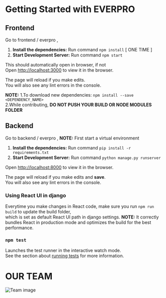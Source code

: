 # Getting Started with EVERPRO

## Frontend

Go to frontend / everpro ,
1. **Install the dependencies:** Run command `npm install`   [ ONE TIME ]
2. **Start Development Server:** Run command `npm start`

This should automatically open in browser, if not\
Open [http://localhost:3000](http://localhost:3000) to view it in the browser.

The page will reload if you make edits.\
You will also see any lint errors in the console.

**NOTE:** 
1.To download new dependencies: `npm install --save <DEPENDENCY_NAME>`\
2.While contributing, **DO NOT PUSH YOUR BUILD OR NODE MODULES FOLDER**

## Backend

Go to backend / everpro ,
**NOTE:** First start a virtual environment
1. **Install the dependencies:** Run command `pip install -r requirements.txt`
2. **Start Development Server:** Run command `python manage.py runserver`

Open [http://localhost:8000](http://localhost:8000) to view it in the browser.

The page will reload if you make edits and **save**.\
You will also see any lint errors in the console.

### Using React UI in django

Everytime you make changes in React code, make sure you run `npm run build` to update the build folder,\
which is set as default React UI path in django settings.
**NOTE:** It correctly bundles React in production mode and optimizes the build for the best performance.

### `npm test`

Launches the test runner in the interactive watch mode.\
See the section about [running tests](https://facebook.github.io/create-react-app/docs/running-tests) for more information.

# OUR TEAM

![Team image](https://drive.google.com/file/d/1W_tU8ku0ulxYI-UHk1b3T5Wh3QcJM1Z5/view?usp=sharing)


